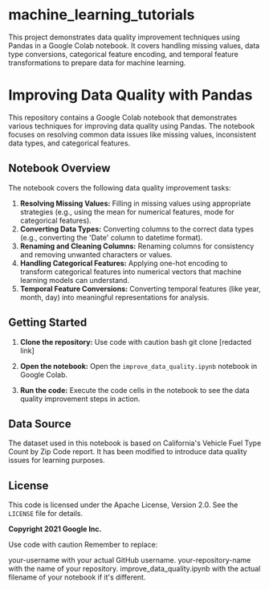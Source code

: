 # machine_learning_tutorials
This project demonstrates data quality improvement techniques using Pandas in a Google Colab notebook. It covers handling missing values, data type conversions, categorical feature encoding, and temporal feature transformations to prepare data for machine learning.

 
# Improving Data Quality with Pandas

This repository contains a Google Colab notebook that demonstrates various techniques for improving data quality using Pandas. The notebook focuses on resolving common data issues like missing values, inconsistent data types, and categorical features.

## Notebook Overview

The notebook covers the following data quality improvement tasks:

1. **Resolving Missing Values:** Filling in missing values using appropriate strategies (e.g., using the mean for numerical features, mode for categorical features).
2. **Converting Data Types:** Converting columns to the correct data types (e.g., converting the 'Date' column to datetime format).
3. **Renaming and Cleaning Columns:** Renaming columns for consistency and removing unwanted characters or values.
4. **Handling Categorical Features:** Applying one-hot encoding to transform categorical features into numerical vectors that machine learning models can understand.
5. **Temporal Feature Conversions:** Converting temporal features (like year, month, day) into meaningful representations for analysis.

## Getting Started

1. **Clone the repository:**
Use code with caution
bash git clone [redacted link]

 
2. **Open the notebook:** Open the `improve_data_quality.ipynb` notebook in Google Colab.
3. **Run the code:** Execute the code cells in the notebook to see the data quality improvement steps in action.

## Data Source

The dataset used in this notebook is based on California's Vehicle Fuel Type Count by Zip Code report. It has been modified to introduce data quality issues for learning purposes.

## License

This code is licensed under the Apache License, Version 2.0. See the `LICENSE` file for details.

**Copyright 2021 Google Inc.**

Use code with caution
Remember to replace:

your-username with your actual GitHub username.
your-repository-name with the name of your repository.
improve_data_quality.ipynb with the actual filename of your notebook if it's different.

